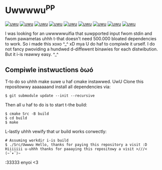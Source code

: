# Uwwwwu<sup>PP</sup>

[![uwu](https://img.shields.io/badge/uwu'd%3F-yes-AA44AA)](https://github.com/uwwwuPP/UwwwuPP)
[![uwu](https://img.shields.io/badge/cute%3f-definitely!-44AAFA)](https://github.com/uwwwuPP/UwwwuPP)
[![uwu](https://img.shields.io/badge/nyecessawy%3f-you%20bet!-AAAA44)](https://github.com/uwwwuPP/UwwwuPP)
[![uwu](https://img.shields.io/badge/license-BSD%202%20Clause-44AA44)](https://github.com/uwwwuPP/UwwwuPP)
[![uwu](https://img.shields.io/badge/test%20cuvwage-some-44AA44)](https://github.com/uwwwuPP/UwwwuPP)
[![uwu](https://img.shields.io/badge/downloads-%3E1-AA44AA)](https://github.com/uwwwuPP/UwwwuPP/releases)
[![uwu](https://img.shields.io/badge/pwatform-evewytwing%20twat%20runs%20cmake-00589D)](https://github.com/uwwwuPP/UwwwuPP)
[![uwu](https://img.shields.io/badge/eviw%20pwopwietawy%20softwawe%3f-nyeva%20eva-44AAFA)](https://github.com/uwwwuPP/UwwwuPP)
[![uwu](https://img.shields.io/badge/badges%3f-all%20of%20twem-AA44AA)](https://github.com/uwwwuPP/UwwwuPP)

I was looking for an uwwwwwuifia that suwpported input fwom stdin and fwom pawametas uhhh t-that doesn't need 500.000 bloated dependencies to work.
So i made this xoxo ^\_^ xD mya
U do haf to compiwle it urself. I do not fancy pwoviding a hundwed d-diffewent binawies for each distwibution. But it i-is reawwy easy. ^\_^

## Compiwle instwuctions òωó
T-to do so uhhh make suwe u haf cmake instawwed. UwU
Clone this repositowwy aaaaaaand install all dependencies via:
```
$ git submodule update --init --recursive
```

Then all u haf to do is to start t-the build:
```
$ cmake Src -B build
$ cd build
$ make
```

L-lastly uhhh vewify that ur build works corwectly:
```
# Assuming workdir i-is build
$ ./Src/Uwwwu Hello, thanks for paying this repository a visit :D
Hiiiiiii u-uhhh thanks for paaaying this repositowy a visit >///< (~˘▾˘)~
```

:33333 enyoi <3

